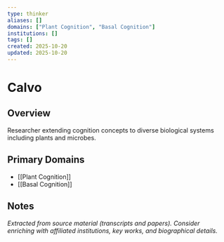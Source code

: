 ```yaml
---
type: thinker
aliases: []
domains: ["Plant Cognition", "Basal Cognition"]
institutions: []
tags: []
created: 2025-10-20
updated: 2025-10-20
---
```


# Calvo

## Overview

Researcher extending cognition concepts to diverse biological systems including plants and microbes.

## Primary Domains

- [[Plant Cognition]]
- [[Basal Cognition]]

## Notes

*Extracted from source material (transcripts and papers). Consider enriching with affiliated institutions, key works, and biographical details.*
